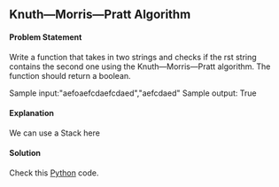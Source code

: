 ## Knuth—Morris—Pratt Algorithm

#### Problem Statement


Write a function that takes in two strings and checks if the rst string contains the second one using the Knuth—Morris—Pratt algorithm. The function should
return a boolean.

Sample input:"aefoaefcdaefcdaed","aefcdaed"
Sample output: True



#### Explanation

We can use a Stack here


#### Solution

Check this [Python](../solution/Knuth—Morris—Pratt_Algorithm.py) code.

